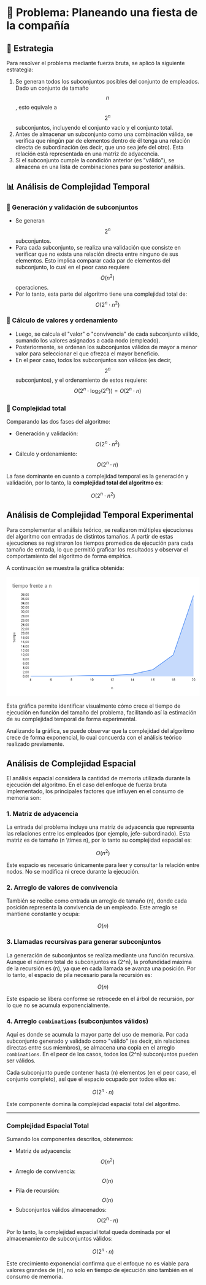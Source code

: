 # 📌 Problema: Planeando una fiesta de la compañía

## 🧠 Estrategia

Para resolver el problema mediante fuerza bruta, se aplicó la siguiente estrategia:

1. Se generan todos los subconjuntos posibles del conjunto de empleados. Dado un conjunto de tamaño $$n$$, esto equivale a $$2^n$$ subconjuntos, incluyendo el conjunto vacío y el conjunto total.
2. Antes de almacenar un subconjunto como una combinación válida, se verifica que ningún par de elementos dentro de él tenga una relación directa de subordinación (es decir, que uno sea jefe del otro). Esta relación está representada en una matriz de adyacencia.
3. Si el subconjunto cumple la condición anterior (es "válido"), se almacena en una lista de combinaciones para su posterior análisis.

## 📊 Análisis de Complejidad Temporal

### 🔹 Generación y validación de subconjuntos

- Se generan $$2^n$$ subconjuntos.
- Para cada subconjunto, se realiza una validación que consiste en verificar que no exista una relación directa entre ninguno de sus elementos. Esto implica comparar cada par de elementos del subconjunto, lo cual en el peor caso requiere $$O(n^2)$$ operaciones.
- Por lo tanto, esta parte del algoritmo tiene una complejidad total de:
  $$O(2^n \cdot n^2)$$

### 🔹 Cálculo de valores y ordenamiento

- Luego, se calcula el "valor" o "convivencia" de cada subconjunto válido, sumando los valores asignados a cada nodo (empleado).
- Posteriormente, se ordenan los subconjuntos válidos de mayor a menor valor para seleccionar el que ofrezca el mayor beneficio.
- En el peor caso, todos los subconjuntos son válidos (es decir, $$2^n$$ subconjuntos), y el ordenamiento de estos requiere:
  $$O(2^n \cdot \log_2(2^n)) = O(2^n \cdot n)$$

### 🧮 Complejidad total

Comparando las dos fases del algoritmo:

- Generación y validación: $$O(2^n \cdot n^2)$$
- Cálculo y ordenamiento: $$O(2^n \cdot n)$$

La fase dominante en cuanto a complejidad temporal es la generación y validación, por lo tanto, la **complejidad total del algoritmo es**:

$$O(2^n \cdot n^2)$$

## Análisis de Complejidad Temporal Experimental

Para complementar el análisis teórico, se realizaron múltiples ejecuciones del algoritmo con entradas de distintos tamaños. A partir de estas ejecuciones se registraron los tiempos promedios de ejecución para cada tamaño de entrada, lo que permitió graficar los resultados y observar el comportamiento del algoritmo de forma empírica.

A continuación se muestra la gráfica obtenida:

![Gráfica de complejidad experimental](./imgs/business-party-brute-force.png)

Esta gráfica permite identificar visualmente cómo crece el tiempo de ejecución en función del tamaño del problema, facilitando así la estimación de su complejidad temporal de forma experimental.

Analizando la gráfica, se puede observar que la complejidad del algoritmo crece de forma exponencial, lo cual concuerda con el análisis teórico realizado previamente.

## Análisis de Complejidad Espacial

El análisis espacial considera la cantidad de memoria utilizada durante la ejecución del algoritmo. En el caso del enfoque de fuerza bruta implementado, los principales factores que influyen en el consumo de memoria son:

### 1. Matriz de adyacencia

La entrada del problema incluye una matriz de adyacencia que representa las relaciones entre los empleados (por ejemplo, jefe-subordinado). Esta matriz es de tamaño \(n \times n\), por lo tanto su complejidad espacial es:

$$
O(n^2)
$$

Este espacio es necesario únicamente para leer y consultar la relación entre nodos. No se modifica ni crece durante la ejecución.

### 2. Arreglo de valores de convivencia

También se recibe como entrada un arreglo de tamaño \(n\), donde cada posición representa la convivencia de un empleado. Este arreglo se mantiene constante y ocupa:

$$
O(n)
$$

### 3. Llamadas recursivas para generar subconjuntos

La generación de subconjuntos se realiza mediante una función recursiva. Aunque el número total de subconjuntos es \(2^n\), la profundidad máxima de la recursión es \(n\), ya que en cada llamada se avanza una posición. Por lo tanto, el espacio de pila necesario para la recursión es:

$$
O(n)
$$

Este espacio se libera conforme se retrocede en el árbol de recursión, por lo que no se acumula exponencialmente.

### 4. Arreglo `combinations` (subconjuntos válidos)

Aquí es donde se acumula la mayor parte del uso de memoria. Por cada subconjunto generado y validado como "válido" (es decir, sin relaciones directas entre sus miembros), se almacena una copia en el arreglo `combinations`. En el peor de los casos, todos los \(2^n\) subconjuntos pueden ser válidos.

Cada subconjunto puede contener hasta \(n\) elementos (en el peor caso, el conjunto completo), así que el espacio ocupado por todos ellos es:

$$
O(2^n \cdot n)
$$

Este componente domina la complejidad espacial total del algoritmo.

---

### Complejidad Espacial Total

Sumando los componentes descritos, obtenemos:

- Matriz de adyacencia: $$O(n^2)$$
- Arreglo de convivencia: $$O(n)$$
- Pila de recursión: $$O(n)$$
- Subconjuntos válidos almacenados: $$O(2^n \cdot n)$$

Por lo tanto, la complejidad espacial total queda dominada por el almacenamiento de subconjuntos válidos:

$$
O(2^n \cdot n)
$$

Este crecimiento exponencial confirma que el enfoque no es viable para valores grandes de \(n\), no solo en tiempo de ejecución sino también en el consumo de memoria.
